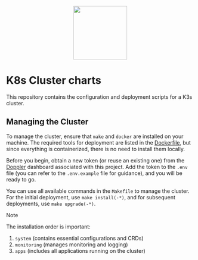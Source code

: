 <p align="center">
  <img src="https://github.com/user-attachments/assets/c54f466b-104e-4fda-9c29-b0de0b7805fc" width="144px" height="144px"/>
</p>

# K8s Cluster charts

This repository contains the configuration and deployment scripts for a K3s cluster.

## Managing the Cluster

To manage the cluster, ensure that `make` and `docker` are installed on your machine. The required tools for
deployment are listed in the [Dockerfile](Dockerfile), but since everything is containerized, there is no need
to install them locally.

Before you begin, obtain a new token (or reuse an existing one) from the [Doppler](https://www.doppler.com/)
dashboard associated with this project. Add the token to the `.env` file (you can refer to the `.env.example`
file for guidance), and you will be ready to go.

You can use all available commands in the `Makefile` to manage the cluster. For the initial deployment,
use `make install(-*)`, and for subsequent deployments, use `make upgrade(-*)`.

> [!NOTE]
> The installation order is important:
>
> 1. `system` (contains essential configurations and CRDs)
> 2. `monitoring` (manages monitoring and logging)
> 3. `apps` (includes all applications running on the cluster)
